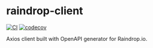 # raindrop-client

[![CI](https://github.com/lasuillard/raindrop-client/actions/workflows/ci.yaml/badge.svg)](https://github.com/lasuillard/raindrop-client/actions/workflows/ci.yaml)
[![codecov](https://codecov.io/gh/lasuillard/raindrop-client/graph/badge.svg?token=bPq2geqXLe)](https://codecov.io/gh/lasuillard/raindrop-client)

Axios client built with OpenAPI generator for Raindrop.io.
